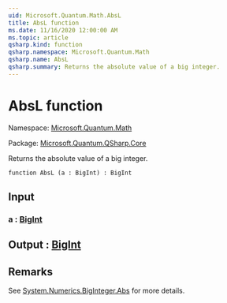 ```yaml
---
uid: Microsoft.Quantum.Math.AbsL
title: AbsL function
ms.date: 11/16/2020 12:00:00 AM
ms.topic: article
qsharp.kind: function
qsharp.namespace: Microsoft.Quantum.Math
qsharp.name: AbsL
qsharp.summary: Returns the absolute value of a big integer.
---
```


# AbsL function

Namespace: [Microsoft.Quantum.Math](xref:Microsoft.Quantum.Math)

Package: [Microsoft.Quantum.QSharp.Core](https://nuget.org/packages/Microsoft.Quantum.QSharp.Core)


Returns the absolute value of a big integer.

```qsharp
function AbsL (a : BigInt) : BigInt
```


## Input

### a : [BigInt](xref:microsoft.quantum.lang-ref.bigint)





## Output : [BigInt](xref:microsoft.quantum.lang-ref.bigint)



## Remarks

See [System.Numerics.BigInteger.Abs](https://docs.microsoft.com/dotnet/api/system.numerics.biginteger.abs) for more details.